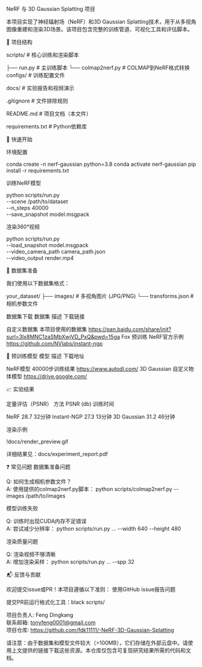 NeRF 与 3D Gaussian Splatting 项目

本项目实现了神经辐射场（NeRF）和3D Gaussian Splatting技术，用于从多视角图像重建和渲染3D场景。该项目包含完整的训练管道、可视化工具和评估脚本。

📂 项目结构

scripts/                  # 核心训练和渲染脚本

  ├── run.py                 # 主训练脚本
  └── colmap2nerf.py         # COLMAP到NeRF格式转换
configs/                  # 训练配置文件

docs/                     # 实验报告和视频演示

.gitignore                # 文件排除规则

README.md                 # 项目文档（本文件）

requirements.txt          # Python依赖库

🚀 快速开始

环境配置

conda create -n nerf-gaussian python=3.8
conda activate nerf-gaussian
pip install -r requirements.txt

训练NeRF模型

python scripts/run.py \
  --scene /path/to/dataset \
  --n_steps 40000 \
  --save_snapshot model.msgpack

渲染360°视频

python scripts/run.py \
  --load_snapshot model.msgpack \
  --video_camera_path camera_path.json \
  --video_output render.mp4

🔧 数据集准备

我们使用以下数据集格式：

your_dataset/
├── images/     # 多视角图片 (JPG/PNG)
└── transforms.json  # 相机参数文件

数据集下载
数据集 描述 下载链接

自定义数据集 本项目使用的数据集 https://pan.baidu.com/share/init?surl=3lx8MNC1zaSMbXwjVD_PxQ&pwd=15ga 
Fox 预训练 NeRF官方示例 https://github.com/NVlabs/instant-ngp

💾 预训练模型
模型 描述 下载地址

NeRF模型 40000步训练结果 https://www.autodl.com/
3D Gaussian 自定义物体模型 https://drive.google.com/

📈 实验结果

定量评估（PSNR）
方法 PSNR (db) 训练时间

NeRF 28.7 32分钟
Instant-NGP 27.3 13分钟
3D Gaussian 31.2 46分钟

渲染示例

!docs/render_preview.gif

详细结果见：docs/experiment_report.pdf

❓ 常见问题
数据集准备问题

Q: 如何生成相机参数文件？  
A: 使用提供的colmap2nerf.py脚本：
python scripts/colmap2nerf.py --images /path/to/images

模型训练失败

Q: 训练时出现CUDA内存不足错误  
A: 尝试减少分辨率：
python scripts/run.py ... --width 640 --height 480

渲染质量问题

Q: 渲染视频不够清晰  
A: 增加渲染采样：
python scripts/run.py ... --spp 32

📬 反馈与贡献

欢迎提交issue或PR！本项目遵循以下准则：
使用GitHub issue报告问题

提交PR前运行格式化工具：black scripts/

项目负责人: Feng Dingkang  
联系邮箱: tonyfeng0001@gmail.com  
项目仓库: https://github.com/fdk11111/-NeRF-3D-Gaussian-Splatting  

请注意：由于数据集和模型文件较大（>100MB），它们存储在外部云盘中。请使用上文提供的链接下载这些资源。本仓库仅包含可复现研究结果所需的代码和文档。
